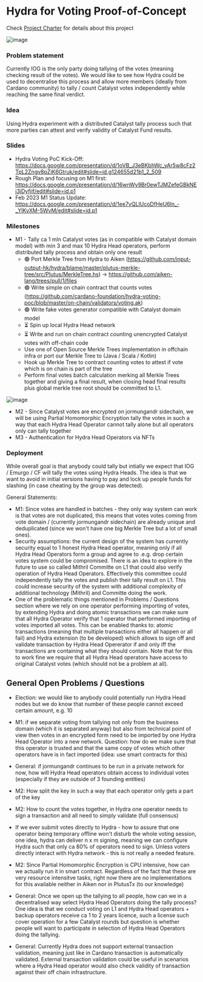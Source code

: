 # Hydra for Voting Proof-of-Concept

Check [Project Charter](./docs/project-charter.md) for details about this project

![image](https://user-images.githubusercontent.com/335933/219307601-7c5fc745-c19e-489b-a63e-586fd8ee8e8d.png)

### Problem statement
Currently IOG is the only party doing tallying of the votes (meaning checking result of the votes). We would like to see how Hydra could be used to decentralise this process and allow more members (ideally from Cardano community) to tally / count Catalyst votes independently while reaching the same final verdict.

### Idea
Using Hydra experiment with a distributed Catalyst tally process such that more parties can attest and verify validity of Catalyst Fund results.

### Slides
- Hydra Voting PoC Kick-Off: https://docs.google.com/presentation/d/1oVB_J3eBKbhWc_yAr5w8cFz2TpL2Zngv8pZjK6Gtruk/edit#slide=id.g124655d21b1_2_509
- Rough Plan and focusing on M1 first: https://docs.google.com/presentation/d/16wnWy9Br0ewTJMZefeGBkNEj3jDyfjif/edit#slide=id.p1
- Feb 2023 M1 Status Update: https://docs.google.com/presentation/d/1ee7vQLIUcoDfHeU6ln_-_YlKvXM-5WvM/edit#slide=id.p1

### Milestones
- M1 - Tally ca 1 mln Catalyst votes (as in compatible with Catalyst domain model) with min 3 and max 10 Hydra Head operators, perform distributed tally process and obtain only one result
    - 🟢 Port Merkle Tree from Hydra to Aiken (https://github.com/input-output-hk/hydra/blame/master/plutus-merkle-tree/src/Plutus/MerkleTree.hs) -> https://github.com/aiken-lang/trees/pull/1/files
    - 🟢 Write simple on chain contract that counts votes (https://github.com/cardano-foundation/hydra-voting-poc/blob/master/on-chain/validators/voting.ak) 
    - 🟢 Write fake votes generator compatible with Catalyst domain model
    - :hourglass_flowing_sand: Spin up local Hydra Head network
    - :hourglass_flowing_sand: Write and run on chain contract counting unencrypted Catalyst votes with off-chain code
    - Use one of Open Source Merkle Trees implementation in offchain infra or port our Merkle Tree to (Java / Scala / Kotlin)
    - Hook up Merkle Tree to contract counting votes to attest if vote which is on chain is part of the tree
    - Perform final votes batch calculation merking all Merkle Trees together and giving a final result, when closing head final results plus global merkle tree root should be committed to L1.

![image](https://user-images.githubusercontent.com/335933/219307471-2b9a367c-2586-4fe5-92a7-97e582f35c12.png)

- M2 - Since Catalyst votes are encrypted on jormungandr sidechain, we will be using Partial Homomorphic Encryption tally the votes in such a way that each Hydra Head Operator cannot tally alone but all operators only can tally together
- M3 - Authentication for Hydra Head Operators via NFTs

### Deployment
While overall goal is that anybody could tally but intially we expect that IOG / Emurgo / CF will tally the votes using Hydra Heads. The idea is that we want to avoid in initial versions having to pay and lock up people funds for slashing (in case cheating by the group was detected).

General Statements:
- M1: Since votes are handled in batches - they only way system can work is that votes are not duplicated, this means that votes votes coming from vote domain / (currently jormungandr sidechain) are already unique and deduplicated (since we won't have one big Merkle Tree but a lot of small ones).
- Security assumptions: the current design of the system has currently security equal to 1 honest Hydra Head operator, meaning only if all Hydra Head Operators form a group and agree to .e.g. drop certain votes system could be compromised. There is an idea to explore in the future to use so called Mithril Committe on L1 that could also verify operation of Hydra Head Operators. Effectively this committee could independently tally the votes and publish their tally result on L1. This could increase security of the system with additional complexity of additional technology (Mithril) and Committe doing the work.
- One of the problematic things mentioned in Problems / Questions section where we rely on one operator performing importing of votes, by extending Hydra and doing atomic transactions we can make sure that all Hydra Operator verify that 1 operator that performed importing of votes imported all votes. This can be enabled thanks to: atomic transactions (meaning that multiple transactions either all happen or all fail) and Hydra extension (to be developed) which allows to sign off and validate transaction by Hydra Head Opererator if and only iff the transactions are containing what they should contain. Note that for this to work fine we require that all Hydra Head operators have access to original Catalyst votes (which should not be a problem at all).

## General Open Problems / Questions
- Election: we would like to anybody could potentially run Hydra Head nodes but we do know that number of these people cannot exceed certain amount, e.g. 10
- M1: if we separate voting from tallying not only from the business domain (which it is separated anyway) but also from technical point of view then votes in an encrypted form need to be imported by one Hydra Head Operator into a new network. Question: how do we make sure that this operator is trusted and that the same copy of votes which other operators have is in fact imported (idea: use smart contracts for this)
- General: if jormungandr continues to be run in a private network for now, how will Hydra Head operators obtain access to individual votes (especially if they are outside of 3 founding entities)

- M2: How split the key in such a way that each operator only gets a part of the key
- M2: How to count the votes together, in Hydra one operator needs to sign a transaction and all need to simply validate (full consensus)
- If we ever submit votes directly to Hydra - how to assure that one operator being temporary offline won't disturb the whole voting session, one idea, hydra can deliver n x m signing, meaning we can configure Hydra such that only ca 80% of operators need to sign. Unless voters directly interact with Hydra network - this is not really a needed feature.
- M2: Since Partial Homomorphic Encryption is CPU intensive, how can we actually run it in smart contract. Regardless of the fact that these are very resource intensitve tasks, right now there are no implementations for this available neither in Aiken nor in PlutusTx (to our knowledge)
- General: Once we open up the tallying to all people, how can we in a decentralised way select Hydra Head Operators doing the tally process? One idea is that we conduct voting on L1 and Hydra Head operators + backup operators receive ca 1 to 2 years licence, such a license such cover operation for a few Catalyst rounds but question is whether people will want to participate in selection of Hydra Head Operators doing the tallying.
- General: Currently Hydra does not support external transaction validation, meaning just like in Cardano transaction is automatically validated. External transaction validation could be useful in scenarios where a Hydra Head operator would also check validity of transaction against their off chain infrastructure.
